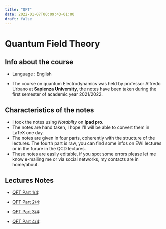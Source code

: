 ```yaml
---
title: "QFT"
date: 2022-01-07T00:09:43+01:00
draft: false
---
```



# Quantum Field Theory

## Info about the course

* Language : English

* The course on quantum Electrodynamics was held by professor Alfredo Urbano at **Sapienza University**, the notes have been taken during the first semester of academic year 2021/2022.

## Characteristics of the notes

- I took the notes using _Notabilty_ on **Ipad pro**.
- The notes are hand taken, I hope I'll will be able to convert them in LaTeX one day.
- The notes are given in four parts, coherently with the structure of the lectures. The fourth part is raw, you can find some infos on EWI lectures or in the furure in the QCD lectures.
- These notes are easily editable, if you spot some errors please let me know e-mailing me or via social networks, my contacts are in home/about.


## Lectures Notes

* [QFT Part 1/4](https://drive.google.com/file/d/1w02VF1ZzyqLo6d-Dr9AwEHow-POzJSmB/view?usp=sharing):

* [QFT Part 2/4](https://drive.google.com/file/d/15mxGu2KeMwFppjVs7lnzmiCfUcYSajy0/view?usp=sharing):

* [QFT Part 3/4](https://drive.google.com/file/d/1M3UbJ4rvYm2rAmDqhtdoPwgVyLujGooH/view?usp=sharing):

* [QFT Part 4/4](https://drive.google.com/file/d/1f7fQa2FyVqo3rQIOeyAD4raxQNckJh9T/view?usp=sharing):
